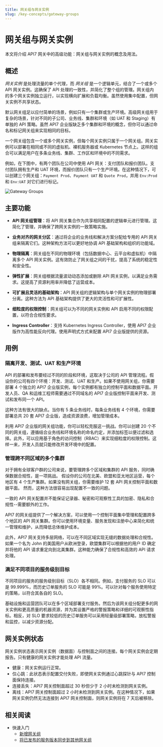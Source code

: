 ```yaml
---
title: 网关组与网关实例
slug: /key-concepts/gateway-groups
---
```


# 网关组与网关实例

本文将介绍 API7 网关中的高级功能：网关组与网关实例的概念及用法。

## 概述

_网关实例_ 是处理流量的单个代理，而 _网关组_ 是一个逻辑单元，结合了一个或多个 API 网关实例。这确保了 API 处理的一致性，并简化了整个组的管理。网关组内的多个网关实例独立运行，以实现横向扩展和负载均衡。虽然使用集中配置，但网关实例不共享状态。

默认网关组足以应付简单的场景，例如只有一个集群或生产环境。高级网关组用于复杂的场景，针对不同的子公司、业务线、集群和环境（如 UAT 和 Staging）有单独的 API 策略。虽然 API7 企业版缺乏多个集群和环境的概念，但你可以通过命名和标记网关组来实现相同的目标。

一个网关组包含一个或多个网关实例，但每个网关实例只属于一个网关组。网关实例可以部署在相同或不同的虚拟机、裸机服务器或 Kubernetes 节点上。这样的组合可以满足用户在多条业务线、集群、工作区和环境中的不同需求。

例如，在下图中，有两个团队在公司中使用 API 网关：支付团队和报价团队。支付团队拥有生产和 UAT 环境，而报价团队只有一个生产环境。在这种情况下，可以创建三个网关组：`Payment Prod`、`Payment UAT` 和 `Quote Prod`，并用 `Env:Prod` 和 `Env:UAT` 对它们进行标记。

![Gateway Groups](https://static.apiseven.com/uploads/2024/05/20/LD9mpa5Y_gateway-groups.png)

## 主要功能

- **API 网关组管理**：将 API 网关集合作为共享相同配置的逻辑单元进行管理。这简化了管理，并确保了跨网关实例的一致策略实施。

- **业务对齐的网关分区**：通过将企业的业务线和解决方案分配给专用的 API 网关组来隔离它们。这种架构方法可以更好地协调 API 基础架构和组织的功能域。

- **物理隔离**：网关组在不同的物理环境（包括数据中心、云平台和虚拟机）中隔离多个 API 网关实例。这有效防止了网关组之间的干扰，提高了系统的稳定性和安全性。

- **弹性扩展**：网关组根据流量波动动态添加或删除 API 网关实例，以满足业务需求。这提高了资源利用率并降低了运营成本。

- **可扩展且灵活的基础架构**：API 网关组的逻辑架构与单个网关实例的物理部署分离。这种方法为 API 基础架构提供了更大的灵活性和可扩展性。

- **细粒度的权限控制**：网关组可以为不同的网关实例和 API 启用不同的权限配置，以符合合规性要求。

- **Ingress Controller**：支持 Kubernetes Ingress Controller，使用 API7 企业版作为高性能反向代理。使用声明式方式来配置 API7 企业版提供的资源。

## 用例

### 隔离开发、测试、UAT 和生产环境

API 的部署和发布要经过不同的阶段和环境，这取决于公司的 API 管理流程。假设你的公司有四个环境：开发、测试、UAT 和生产。如果不使用网关组，你需要部署 4 个独立的 API7 企业版实例，每个实例都有独立的控制平面和数据平面。开发人员、QA 和运维工程师需要通过不同域名的 API7 企业版控制平面来开发、测试和发布同一个 API。

这种方法有很大的缺点。当你有 5 条业务线时，每条业务线有 4 个环境，你需要部署总共 20 套 API7 企业版，造成资源浪费，增加管理成本。

利用 API7 企业版的网关组功能，你可以轻松克服这一挑战。你可以创建 20 个不同的网关组，遵循结合业务线和环境名称的命名约定，并添加标签以便过滤和选择。此外，可以应用基于角色的访问控制（RBAC）来实现细粒度的权限控制。这样一来，开发人员就只能修改开发环境中的配置。

### 管理跨不同区域的多个集群

对于拥有全球客户群的公司来说，要管理跨多个区域和集群的 API 服务，同时确保数据合规性，是一项挑战。
假设你的公司在北美、欧盟和亚太地区运营，每个地区有 4 个生产集群。如果没有网关组，你需要维护 12 套 API 网关控制平面和数据平面。
然而，这种方法很容易出现配置不一致的问题。

一致的 API 网关配置并不能保证记录器、秘密和可观察性工具的加密、隐私和合规性--需要额外的工作。

API7 的网关组提供了一个解决方案，可以使用一个控制平面集中管理和配置跨多个地区的 API 网关集群。你可以使用环境变量、服务发现和注册中心来简化和统一管理和维护，从而降低总体维护成本。

此外，API7 网关支持多层网络，可以在不同区域实现无缝的数据处理和合规性。如果一个名为 John 的美国用户从欧洲登录，欧盟集群可以根据他的用户 ID 确定并将他的 API 请求重定向到北美集群。这种能力确保了合规性和高效的 API 请求处理。

### 满足不同项目的服务级别目标

不同项目的服务的服务级别目标（SLO）各不相同。例如，支付服务的 SLO 可以是 99.999%，而历史订单服务的 SLO 可能是 99%。可以针对每个服务使用特定的策略，以符合其各自的 SLO。

基础设施和运营团队可以在多个区域部署支付服务。然后为该网关组分配更多的网关实例和更高质量的机器资源，并为其设置严格的警报策略和详细的可观察性指标。相反，对 SLO 要求较低的历史订单服务可以采用轻量级部署策略，放松警报和监控，以减少资源分配。

## 网关实例状态

网关实例状态表示网关实例（数据面）与控制面之间的连接。每个网关实例会定期报告。只有健康的网关实例才能处理 API 流量。

- 健康：网关实例运行正常。
- 仅心跳：此状态表示配置交付失败，即使网关实例通过心跳探针与 API7 控制面保持连接。
- 连接丢失：API7 网关控制面超过 30 秒但少于 2 小时未检测到网关实例。
- 离线：API7 网关控制面超过 2 小时未检测到网关实例。在这种情况下，如果网关实例仍然无法连接到 API7 网关控制面，则网关实例将在 7 天后被移除。

## 相关阅读

- 快速入门
  - [新增网关组](../getting-started/add-gateway-group.md)
  - [将已发布的服务版本同步到其他网关组](../getting-started/sync-service.md)
